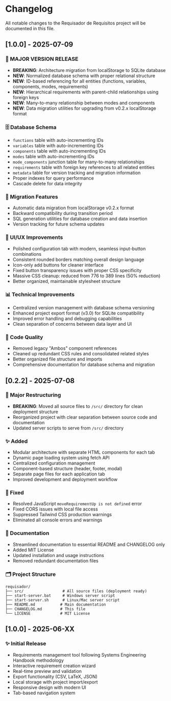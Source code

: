 # Changelog

All notable changes to the Requisador de Requisitos project will be documented in this file.

## [1.0.0] - 2025-07-09

### 🚀 MAJOR VERSION RELEASE
- **BREAKING**: Architecture migration from localStorage to SQLite database
- **NEW**: Normalized database schema with proper relational structure
- **NEW**: ID-based referencing for all entities (functions, variables, components, modes, requirements)
- **NEW**: Hierarchical requirements with parent-child relationships using foreign keys
- **NEW**: Many-to-many relationship between modes and components
- **NEW**: Data migration utilities for upgrading from v0.2.x localStorage format

### 🗄️ Database Schema
- `functions` table with auto-incrementing IDs
- `variables` table with auto-incrementing IDs  
- `components` table with auto-incrementing IDs
- `modes` table with auto-incrementing IDs
- `mode_components` junction table for many-to-many relationships
- `requirements` table with foreign key references to all related entities
- `metadata` table for version tracking and migration information
- Proper indexes for query performance
- Cascade delete for data integrity

### 🔄 Migration Features
- Automatic data migration from localStorage v0.2.x format
- Backward compatibility during transition period
- SQL generation utilities for database creation and data insertion
- Version tracking for future schema updates

### 🎨 UI/UX Improvements
- Polished configuration tab with modern, seamless input-button combinations
- Consistent rounded borders matching overall design language
- Icon-only add buttons for cleaner interface
- Fixed button transparency issues with proper CSS specificity
- Massive CSS cleanup: reduced from 776 to 389 lines (50% reduction)
- Better organized, maintainable stylesheet structure

### 📊 Technical Improvements
- Centralized version management with database schema versioning
- Enhanced project export format (v3.0) for SQLite compatibility
- Improved error handling and debugging capabilities
- Clean separation of concerns between data layer and UI

### 🧹 Code Quality
- Removed legacy "Ambos" component references
- Cleaned up redundant CSS rules and consolidated related styles
- Better organized file structure and imports
- Comprehensive documentation for database schema and migration

## [0.2.2] - 2025-07-08

### 🚀 Major Restructuring
- **BREAKING**: Moved all source files to `/src/` directory for clean deployment structure
- Reorganized project with clear separation between source code and documentation
- Updated server scripts to serve from `/src/` directory

### ✨ Added
- Modular architecture with separate HTML components for each tab
- Dynamic page loading system using fetch API
- Centralized configuration management
- Component-based structure (header, footer, modal)
- Separate page files for each application tab
- Improved development and deployment workflow

### 🔧 Fixed
- Resolved JavaScript `moveRequirementUp is not defined` error
- Fixed CORS issues with local file access
- Suppressed Tailwind CSS production warnings
- Eliminated all console errors and warnings

### 📝 Documentation
- Streamlined documentation to essential README and CHANGELOG only
- Added MIT License
- Updated installation and usage instructions
- Removed redundant documentation files

### 🗂️ Project Structure
```
requisador/
├── src/                 # All source files (deployment ready)
├── start-server.bat     # Windows server script  
├── start-server.sh      # Linux/Mac server script
├── README.md           # Main documentation
├── CHANGELOG.md        # This file
└── LICENSE             # MIT License
```

## [1.0.0] - 2025-06-XX

### ✨ Initial Release
- Requirements management tool following Systems Engineering Handbook methodology
- Interactive requirement creation wizard
- Real-time preview and validation
- Export functionality (CSV, LaTeX, JSON)
- Local storage with project import/export
- Responsive design with modern UI
- Tab-based navigation system
